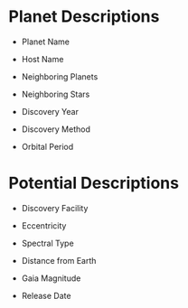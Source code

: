 # Planet Descriptions
- Planet Name

- Host Name
- Neighboring Planets
- Neighboring Stars
- Discovery Year
- Discovery Method
- Orbital Period

# Potential Descriptions
- Discovery Facility

- Eccentricity
- Spectral Type
- Distance from Earth
- Gaia Magnitude
- Release Date
